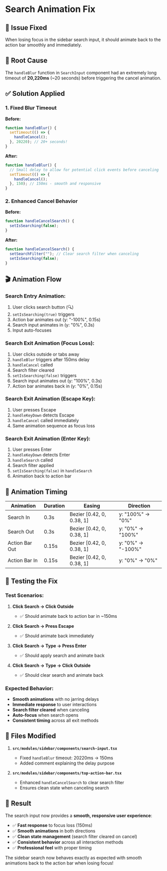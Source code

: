 # Search Animation Fix

## 🎯 **Issue Fixed**
When losing focus in the sidebar search input, it should animate back to the action bar smoothly and immediately.

## 🔧 **Root Cause**
The `handleBlur` function in `SearchInput` component had an extremely long timeout of **20,220ms** (~20 seconds) before triggering the cancel animation.

## ✅ **Solution Applied**

### **1. Fixed Blur Timeout**
**Before:**
```typescript
function handleBlur() {
  setTimeout(() => {
    handleCancel();
  }, 20220); // 20+ seconds!
}
```

**After:**
```typescript
function handleBlur() {
  // Small delay to allow for potential click events before canceling
  setTimeout(() => {
    handleCancel();
  }, 150); // 150ms - smooth and responsive
}
```

### **2. Enhanced Cancel Behavior**
**Before:**
```typescript
function handleCancelSearch() {
  setIsSearching(false);
}
```

**After:**
```typescript
function handleCancelSearch() {
  setSearchFilter(""); // Clear search filter when canceling
  setIsSearching(false);
}
```

## 🎬 **Animation Flow**

### **Search Entry Animation:**
1. User clicks search button (🔍)
2. `setIsSearching(true)` triggers
3. Action bar animates out (y: "-100%", 0.15s)
4. Search input animates in (y: "0%", 0.3s)
5. Input auto-focuses

### **Search Exit Animation (Focus Loss):**
1. User clicks outside or tabs away
2. `handleBlur` triggers after 150ms delay
3. `handleCancel` called
4. Search filter cleared
5. `setIsSearching(false)` triggers
6. Search input animates out (y: "100%", 0.3s)
7. Action bar animates back in (y: "0%", 0.15s)

### **Search Exit Animation (Escape Key):**
1. User presses Escape
2. `handleKeyDown` detects Escape
3. `handleCancel` called immediately
4. Same animation sequence as focus loss

### **Search Exit Animation (Enter Key):**
1. User presses Enter
2. `handleKeyDown` detects Enter
3. `handleSearch` called
4. Search filter applied
5. `setIsSearching(false)` in `handleSearch`
6. Animation back to action bar

## 🎨 **Animation Timing**

| Animation | Duration | Easing | Direction |
|-----------|----------|--------|-----------|
| Search In | 0.3s | Bezier [0.42, 0, 0.38, 1] | y: "100%" → "0%" |
| Search Out | 0.3s | Bezier [0.42, 0, 0.38, 1] | y: "0%" → "100%" |
| Action Bar Out | 0.15s | Bezier [0.42, 0, 0.38, 1] | y: "0%" → "-100%" |
| Action Bar In | 0.15s | Bezier [0.42, 0, 0.38, 1] | y: "0%" → "0%" |

## 🧪 **Testing the Fix**

### **Test Scenarios:**
1. **Click Search → Click Outside**
   - ✅ Should animate back to action bar in ~150ms
   
2. **Click Search → Press Escape**
   - ✅ Should animate back immediately
   
3. **Click Search → Type → Press Enter**
   - ✅ Should apply search and animate back
   
4. **Click Search → Type → Click Outside**
   - ✅ Should clear search and animate back

### **Expected Behavior:**
- **Smooth animations** with no jarring delays
- **Immediate response** to user interactions
- **Search filter cleared** when canceling
- **Auto-focus** when search opens
- **Consistent timing** across all exit methods

## 📝 **Files Modified**

1. **`src/modules/sidebar/components/search-input.tsx`**
   - Fixed `handleBlur` timeout: 20220ms → 150ms
   - Added comment explaining the delay purpose

2. **`src/modules/sidebar/components/top-action-bar.tsx`**
   - Enhanced `handleCancelSearch` to clear search filter
   - Ensures clean state when canceling search

## 🎯 **Result**

The search input now provides a **smooth, responsive user experience**:
- ✅ **Fast response** to focus loss (150ms)
- ✅ **Smooth animations** in both directions
- ✅ **Clean state management** (search filter cleared on cancel)
- ✅ **Consistent behavior** across all interaction methods
- ✅ **Professional feel** with proper timing

The sidebar search now behaves exactly as expected with smooth animations back to the action bar when losing focus!
